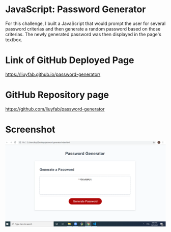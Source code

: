 # JavaScript: Password Generator

For this challenge, I built a JavaScript that would prompt the user for several password criterias and then generate a random password based on those criterias. The newly generated password was then displayed in the page's textbox.

# Link of GitHub Deployed Page

https://liuyfab.github.io/password-generator/


# GitHub Repository page

https://github.com/liuyfab/password-generator

# Screenshot
![Landing Page](https://github.com/liuyfab/password-generator/blob/main/Assets/Screenshot.png?raw=true)